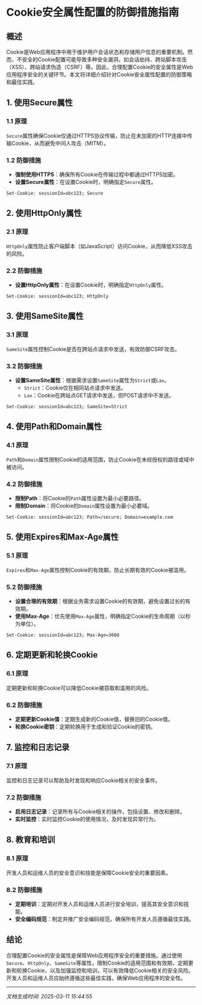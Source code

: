 # Cookie安全属性配置的防御措施指南

## 概述

Cookie是Web应用程序中用于维护用户会话状态和存储用户信息的重要机制。然而，不安全的Cookie配置可能导致多种安全漏洞，如会话劫持、跨站脚本攻击（XSS）、跨站请求伪造（CSRF）等。因此，合理配置Cookie的安全属性是Web应用程序安全的关键环节。本文将详细介绍针对Cookie安全属性配置的防御策略和最佳实践。

## 1. 使用Secure属性

### 1.1 原理
`Secure`属性确保Cookie仅通过HTTPS协议传输，防止在未加密的HTTP连接中传输Cookie，从而避免中间人攻击（MITM）。

### 1.2 防御措施
- **强制使用HTTPS**：确保所有Cookie在传输过程中都通过HTTPS加密。
- **设置Secure属性**：在设置Cookie时，明确指定`Secure`属性。

```http
Set-Cookie: sessionId=abc123; Secure
```

## 2. 使用HttpOnly属性

### 2.1 原理
`HttpOnly`属性防止客户端脚本（如JavaScript）访问Cookie，从而降低XSS攻击的风险。

### 2.2 防御措施
- **设置HttpOnly属性**：在设置Cookie时，明确指定`HttpOnly`属性。

```http
Set-Cookie: sessionId=abc123; HttpOnly
```

## 3. 使用SameSite属性

### 3.1 原理
`SameSite`属性控制Cookie是否在跨站点请求中发送，有效防御CSRF攻击。

### 3.2 防御措施
- **设置SameSite属性**：根据需求设置`SameSite`属性为`Strict`或`Lax`。
  - `Strict`：Cookie仅在相同站点请求中发送。
  - `Lax`：Cookie在跨站点GET请求中发送，但POST请求中不发送。

```http
Set-Cookie: sessionId=abc123; SameSite=Strict
```

## 4. 使用Path和Domain属性

### 4.1 原理
`Path`和`Domain`属性限制Cookie的适用范围，防止Cookie在未经授权的路径或域中被访问。

### 4.2 防御措施
- **限制Path**：将Cookie的`Path`属性设置为最小必要路径。
- **限制Domain**：将Cookie的`Domain`属性设置为最小必要域。

```http
Set-Cookie: sessionId=abc123; Path=/secure; Domain=example.com
```

## 5. 使用Expires和Max-Age属性

### 5.1 原理
`Expires`和`Max-Age`属性控制Cookie的有效期，防止长期有效的Cookie被滥用。

### 5.2 防御措施
- **设置合理的有效期**：根据业务需求设置Cookie的有效期，避免设置过长的有效期。
- **使用Max-Age**：优先使用`Max-Age`属性，明确指定Cookie的生命周期（以秒为单位）。

```http
Set-Cookie: sessionId=abc123; Max-Age=3600
```

## 6. 定期更新和轮换Cookie

### 6.1 原理
定期更新和轮换Cookie可以降低Cookie被窃取和滥用的风险。

### 6.2 防御措施
- **定期更新Cookie值**：定期生成新的Cookie值，替换旧的Cookie值。
- **轮换Cookie密钥**：定期轮换用于生成和验证Cookie的密钥。

## 7. 监控和日志记录

### 7.1 原理
监控和日志记录可以帮助及时发现和响应Cookie相关的安全事件。

### 7.2 防御措施
- **启用日志记录**：记录所有与Cookie相关的操作，包括设置、修改和删除。
- **实时监控**：实时监控Cookie的使用情况，及时发现异常行为。

## 8. 教育和培训

### 8.1 原理
开发人员和运维人员的安全意识和技能是保障Cookie安全的重要因素。

### 8.2 防御措施
- **定期培训**：定期对开发人员和运维人员进行安全培训，提高其安全意识和技能。
- **安全编码规范**：制定并推广安全编码规范，确保所有开发人员遵循最佳实践。

## 结论

合理配置Cookie的安全属性是保障Web应用程序安全的重要措施。通过使用`Secure`、`HttpOnly`、`SameSite`等属性，限制Cookie的适用范围和有效期，定期更新和轮换Cookie，以及加强监控和培训，可以有效降低Cookie相关的安全风险。开发人员和运维人员应始终遵循这些最佳实践，确保Web应用程序的安全性。

---

*文档生成时间: 2025-03-11 15:44:55*
